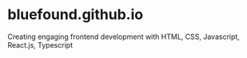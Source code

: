 # bluefound.github.io
Creating engaging frontend development with HTML, CSS, Javascript, React.js, Typescript

